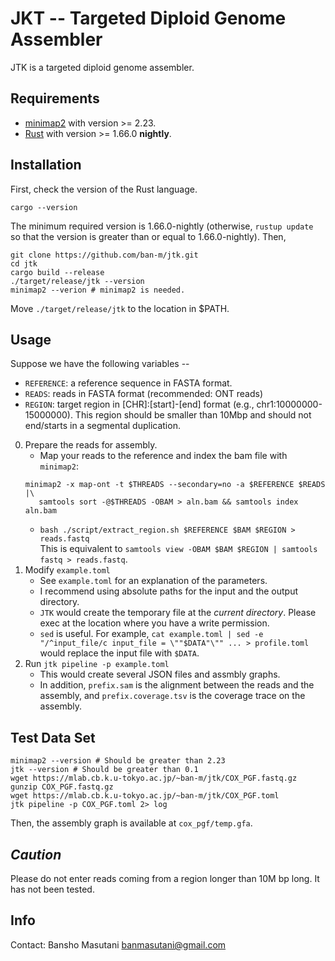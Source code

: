 # JKT -- Targeted Diploid Genome Assembler

JTK is a targeted diploid genome assembler.

## Requirements 

- [minimap2](https://github.com/lh3/minimap2) with version >= 2.23.
- [Rust](https://www.rust-lang.org/) with version >= 1.66.0 **nightly**.

## Installation

First, check the version of the Rust language.

```
cargo --version
```

The minimum required version is 1.66.0-nightly (otherwise, `rustup update` so that the version is greater than or equal to 1.66.0-nightly). Then,


```
git clone https://github.com/ban-m/jtk.git
cd jtk
cargo build --release
./target/release/jtk --version 
minimap2 --verion # minimap2 is needed.
```

Move `./target/release/jtk` to the location in $PATH.

## Usage

Suppose we have the following variables -- 

- `REFERENCE`: a reference sequence in FASTA format.
- `READS`: reads in FASTA format (recommended: ONT reads)
- `REGION`: target region in [CHR]:[start]-[end] format (e.g., chr1:10000000-15000000). This region should be smaller than 10Mbp and should not end/starts in a segmental duplication.



0. Prepare the reads for assembly.
   - Map your reads to the reference and index the bam file with `minimap2`:  
   ```
   minimap2 -x map-ont -t $THREADS --secondary=no -a $REFERENCE $READS |\
      samtools sort -@$THREADS -OBAM > aln.bam && samtools index aln.bam
   ```
   - `bash ./script/extract_region.sh $REFERENCE $BAM $REGION > reads.fastq`  
   This is equivalent to `samtools view -OBAM $BAM $REGION | samtools fastq > reads.fastq`.
1. Modify `example.toml`
   - See `example.toml` for an explanation of the parameters.
   - I recommend using absolute paths for the input and the output directory.
   - `JTK` would create the temporary file at the *current directory*. Please exec at the location where you have a write permission.
   - `sed` is useful. For example, `cat example.toml | sed -e "/^input_file/c input_file = \""$DATA"\"" ... > profile.toml` would replace the input file with `$DATA`.
2. Run `jtk pipeline -p example.toml`
   - This would create several JSON files and assmbly graphs.
   - In addition, `prefix.sam` is the alignment between the reads and the assembly, and `prefix.coverage.tsv` is the coverage trace on the assembly.

## Test Data Set

```
minimap2 --version # Should be greater than 2.23 
jtk --version # Should be greater than 0.1
wget https://mlab.cb.k.u-tokyo.ac.jp/~ban-m/jtk/COX_PGF.fastq.gz
gunzip COX_PGF.fastq.gz
wget https://mlab.cb.k.u-tokyo.ac.jp/~ban-m/jtk/COX_PGF.toml
jtk pipeline -p COX_PGF.toml 2> log
```

Then, the assembly graph is available at `cox_pgf/temp.gfa`.


## *Caution*

Please do not enter reads coming from a region longer than 10M bp long. It has not been tested.

## Info 

Contact: Bansho Masutani banmasutani@gmail.com